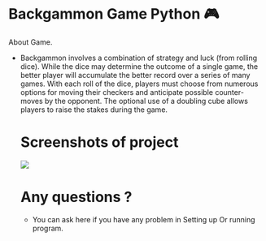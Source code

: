 # Backgammon Game Python 🎮



About Game.
- Backgammon involves a combination of strategy and luck (from rolling dice). While the dice may determine the outcome of a single game, the better player will accumulate the better record over a series of many games. With each roll of the dice, players must choose from numerous options for moving their checkers and anticipate possible counter-moves by the opponent. The optional use of a doubling cube allows players to raise the stakes during the game.




  # Screenshots of project
  ![](https://uupload.ir/files/2dj7_screenshot_2020-12-17_092510.png)
  
  

  # Any questions ?
  - You can ask here if you have any problem in Setting up Or running program.
